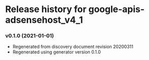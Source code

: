 # Release history for google-apis-adsensehost_v4_1

### v0.1.0 (2021-01-01)

* Regenerated from discovery document revision 20200311
* Regenerated using generator version 0.1.0


